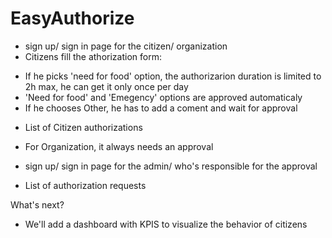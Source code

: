 # EasyAuthorize

* sign up/ sign in page for the citizen/ organization
* Citizens fill the athorization form:
- If he picks 'need for food' option, the authorizarion duration is limited to 2h max, he can get it only once per day
- 'Need for food' and 'Emegency' options are approved automaticaly
- If he chooses Other, he has to add a coment and wait for approval

* List of Citizen authorizations

* For Organization, it always needs an approval

* sign up/ sign in page for the admin/ who's responsible for the approval
* List of authorization requests

What's next?
- We'll add a dashboard with KPIS to visualize the behavior of citizens


